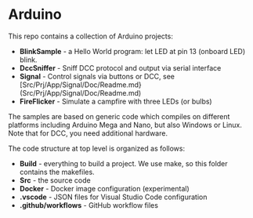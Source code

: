 # Arduino
This repo contains a collection of Arduino projects:

- **BlinkSample** - a Hello World program: let LED at pin 13 (onboard LED) blink.
- **DccSniffer** - Sniff DCC protocol and output via serial interface
- **Signal** - Control signals via buttons or DCC, see [Src/Prj/App/Signal/Doc/Readme.md}(Src/Prj/App/Signal/Doc/Readme.md)
- **FireFlicker** - Simulate a campfire with three LEDs (or bulbs)

The samples are based on generic code which compiles on different platforms including Arduino Mega and Nano, but also Windows or Linux.
Note that for DCC, you need additional hardware.

The code structure at top level is organized as follows:
- **Build** - everything to build a project. We use make, so this folder contains the makefiles.
- **Src** - the source code
- **Docker** - Docker image configuration (experimental)
- **.vscode** - JSON files for Visual Studio Code configuration
- **.github/workflows** - GitHub workflow files
